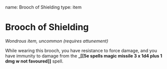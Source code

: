 name: Brooch of Shielding
type: item

# Brooch of Shielding 
_Wondrous item, uncommon (requires attunement)_ 

While wearing this brooch, you have resistance to force damage, and you have immunity to damage from the **_[[5e spells magic missile 3 x 1d4 plus 1 dmg w not favoured]]** spell. 